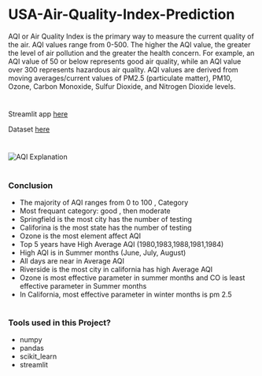 # USA-Air-Quality-Index-Prediction
AQI or Air Quality Index is the primary way to measure the current quality of the air. AQI values range from 0-500. The higher the AQI value, the greater the level of air pollution and the greater the health concern. For example, an AQI value of 50 or below represents good air quality, while an AQI value over 300 represents hazardous air quality. AQI values are derived from moving averages/current values of PM2.5 (particulate matter), PM10, Ozone, Carbon Monoxide, Sulfur Dioxide, and Nitrogen Dioxide levels.
#
Streamlit app [here](https://usa-air-quality-index-prediction-phfhunqvzcaz92smncu9fl.streamlit.app/)

Dataset [here](https://www.kaggle.com/datasets/calebreigada/us-air-quality-1980present)
#

![AQI Explanation ](https://uploads-ssl.webflow.com/5f23e100544c90c140f34325/6262b19374f8cfd7223f6ab7_Frame-1--1-.jpeg)

#
### Conclusion

- The majority of AQI ranges from 0 to 100 , Category 
- Most frequant category: good , then moderate
- Springfield is the most city has the number of testing
- Califorina is the most state has the number of testing
- Ozone is the most element affect AQI
- Top 5 years have High Average AQI  (1980,1983,1988,1981,1984)
- High AQI is in Summer months (June, July, August)
- All days are near in  Average AQI
- Riverside is the most city in california has high Average AQI
- Ozone is most effective parameter in summer months and CO is least effective parameter in Summer months 
- In California, most effective parameter in winter months is pm 2.5


# 

### Tools used in this Project?

* numpy
* pandas
* scikit_learn
* streamlit
